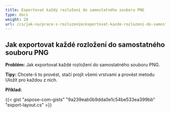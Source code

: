 ```yaml
---
title: Exportovat každý rozložení do samostatného souboru PNG
type: docs
weight: 20
url: /cs/jak-na/prace-s-rozlozenim/exportovat-kazde-rozlozeni-do-samostatneho-souboru-png
---
```



## **Jak exportovat každé rozložení do samostatného souboru PNG**

**Problém:** Jak exportovat každé rozložení do samostatného souboru PNG.

**Tipy:** Chcete-li to provést, stačí projít všemi vrstvami a provést metodu Uložit pro každou z nich.

**Příklad:**

{{< gist "aspose-com-gists" "9a239eab0b9dda0e1c54be533ea399bb" "export-layout.cs" >}}
